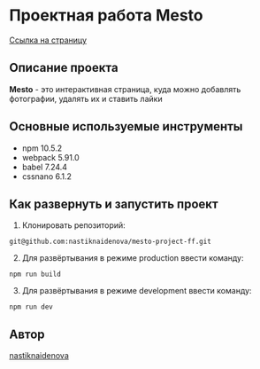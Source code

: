 # Проектная работа Mesto
[Ссылка на страницу](https://nastiknaidenova.github.io/mesto-project-ff)

## Описание проекта
**Mesto** - это интерактивная страница, куда можно добавлять фотографии, удалять их и ставить лайки

## Основные используемые инструменты
* npm 10.5.2
* webpack 5.91.0
* babel 7.24.4
* cssnano 6.1.2

## Как развернуть и запустить проект
1. Клонировать репозиторий:
```
git@github.com:nastiknaidenova/mesto-project-ff.git
```
2. Для развёртывания в режиме production ввести команду:
```
npm run build
```
3. Для развёртывания в режиме development ввести команду:
```
npm run dev
```

## Автор
[nastiknaidenova](https://github.com/nastiknaidenova)